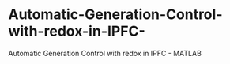 # Automatic-Generation-Control-with-redox-in-IPFC-
Automatic Generation Control with redox in IPFC - MATLAB
